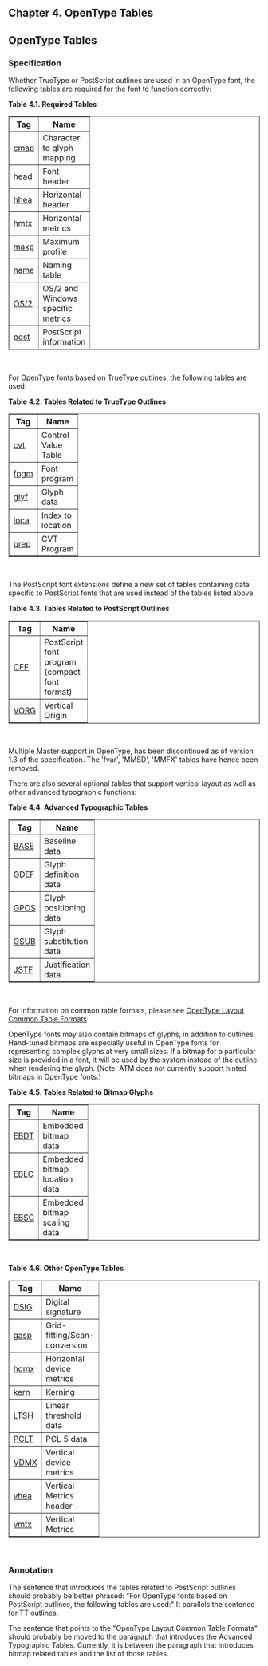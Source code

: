 <div xmlns="http://www.w3.org/1999/xhtml" role="" class="chapter"><div class="titlepage"><div><div><h2 class="title"><a name="chapter.opentype_tables"></a>Chapter 4. OpenType Tables</h2></div></div></div><div role="fragment" class="section"><div class="titlepage"><div><div><h2 class="title" style="clear: both"><a name="idm383058849280"></a>OpenType Tables</h2></div></div></div><div role="specification" class="section"><div class="titlepage"><div><div><h3 class="title"><a name="section.4.1.1"></a>Specification</h3></div></div></div><p role="">Whether TrueType or PostScript outlines are used in an
        OpenType font, the following tables are required for the font
        to function correctly:</p><div class="table"><a name="idm383058847024"></a><p class="title"><strong>Table 4.1. Required Tables</strong></p><div class="table-contents"><table role="" class="table" summary="Required Tables" border="1"><colgroup><col width="6pc"/><col width="24pc"/></colgroup><thead><tr><th role="">Tag</th><th role="">Name</th></tr></thead><tbody><tr><td role=""><a role="" class="link" href="chapter.cmap.html" title="Chapter 5. cmap - Character to Glyph Index Mapping Table">cmap</a></td><td role="">Character to glyph mapping</td></tr><tr><td role=""><a role="" class="link" href="chapter.head.html" title="Chapter 6. head - Font Header">head</a></td><td role="">Font header</td></tr><tr><td role=""><a role="" class="link" href="chapter.hhea.html" title="Chapter 7. hhea - Horizontal Header">hhea</a></td><td role="">Horizontal header</td></tr><tr><td role=""><a role="" class="link" href="chapter.hmtx.html" title="Chapter 8. hmtx - Horizontal Metrics">hmtx</a></td><td role="">Horizontal metrics</td></tr><tr><td role=""><a role="" class="link" href="chapter.maxp.html" title="Chapter 9. maxp - Maximum Profile">maxp</a></td><td role="">Maximum profile</td></tr><tr><td role=""><a role="" class="link" href="chapter.name.html" title="Chapter 10. name - Naming Table">name</a></td><td role="">Naming table</td></tr><tr><td role=""><a role="" class="link" href="chapter.OS2.html" title="Chapter 11. OS/2 - OS/2 and Windows Metrics">OS/2</a></td><td role="">OS/2 and Windows specific metrics</td></tr><tr><td role=""><a role="" class="link" href="chapter.post.html" title="Chapter 13. post - PostScript">post</a></td><td role="">PostScript information</td></tr></tbody></table></div></div><br class="table-break"/><p role="">For OpenType fonts based on TrueType outlines, the
        following tables are used:</p><div class="table"><a name="idm383058829728"></a><p class="title"><strong>Table 4.2. Tables Related to TrueType Outlines</strong></p><div class="table-contents"><table role="" class="table" summary="Tables Related to TrueType Outlines" border="1"><colgroup><col width="6pc"/><col width="24pc"/></colgroup><thead><tr><th role="">Tag</th><th role="">Name</th></tr></thead><tbody><tr><td role=""><a role="" class="link" href="chapter.cvt.html" title="Chapter 14. cvt - Control Value Table">cvt</a></td><td role="">Control Value Table</td></tr><tr><td role=""><a role="" class="link" href="chapter.fpgm.html" title="Chapter 15. fpgm - Font Program">fpgm</a></td><td role="">Font program</td></tr><tr><td role=""><a role="" class="link" href="chapter.glyf.html" title="Chapter 16. glyf - Glyf Data">glyf</a></td><td role="">Glyph data</td></tr><tr><td role=""><a role="" class="link" href="chapter.loca.html" title="Chapter 17. loca - Index to Location">loca</a></td><td role="">Index to location</td></tr><tr><td role=""><a role="" class="link" href="chapter.prep.html" title="Chapter 18. prep - Control Value Program">prep</a></td><td role="">CVT Program</td></tr></tbody></table></div></div><br class="table-break"/><p role="">The PostScript font extensions define a new set of
        tables containing data specific to PostScript fonts that are
        used instead of the tables listed above.</p><div class="table"><a name="idm383058817056"></a><p class="title"><strong>Table 4.3. Tables Related to PostScript Outlines</strong></p><div class="table-contents"><table role="" class="table" summary="Tables Related to PostScript Outlines" border="1"><colgroup><col width="6pc"/><col width="24pc"/></colgroup><thead><tr><th role="">Tag</th><th role="">Name</th></tr></thead><tbody><tr><td role=""><a role="" class="link" href="chapter.CFF.html" title="Chapter 19. CFF - PostScript font program (Compact Font Format) table">CFF</a></td><td role="">PostScript font program (compact font format)</td></tr><tr><td role=""><a role="" class="link" href="chapter.VORG.html" title="Chapter 39. VORG - Vertical Origin Table">VORG</a></td><td role="">Vertical Origin</td></tr></tbody></table></div></div><br class="table-break"/><p role="">Multiple Master support in OpenType, has been
          discontinued as of version 1.3 of the specification. The
          'fvar', 'MMSD', 'MMFX' tables have hence been
          removed.</p><p role="">There are also several optional tables that support
        vertical layout as well as other advanced typographic
        functions:</p><div class="table"><a name="idm383058808496"></a><p class="title"><strong>Table 4.4. Advanced Typographic Tables</strong></p><div class="table-contents"><table role="" class="table" summary="Advanced Typographic Tables" border="1"><colgroup><col width="6pc"/><col width="24pc"/></colgroup><thead><tr><th role="">Tag</th><th role="">Name</th></tr></thead><tbody><tr><td role=""><a role="" class="link" href="chapter.BASE.html" title="Chapter 22. BASE - Baseline Table">BASE</a></td><td role="">Baseline data</td></tr><tr><td role=""><a role="" class="link" href="chapter.GDEF.html" title="Chapter 23. GDEF - The Glyph Definition Table">GDEF</a></td><td role=""> Glyph definition data</td></tr><tr><td role=""><a role="" class="link" href="chapter.GPOS.html" title="Chapter 24. GPOS - The Glyph Positioning Table">GPOS</a></td><td role=""> Glyph positioning data</td></tr><tr><td role=""><a role="" class="link" href="chapter.GSUB.html" title="Chapter 25. GSUB - The Glyph Substitution Table">GSUB</a></td><td role=""> Glyph substitution data</td></tr><tr><td role=""><a role="" class="link" href="chapter.JSTF.html" title="Chapter 26. JSTF - The Justification Table">JSTF</a></td><td role=""> Justification data</td></tr></tbody></table></div></div><br class="table-break"/><p role="">For information on common table formats, please see
          <a role="" class="link" href="">OpenType Layout Common Table
            Formats</a>.</p><p role="">OpenType fonts may also contain bitmaps of glyphs, in
          addition to outlines. Hand-tuned bitmaps are especially
          useful in OpenType fonts for representing complex glyphs at
          very small sizes. If a bitmap for a particular size is
          provided in a font, it will be used by the system instead of
          the outline when rendering the glyph. (Note: ATM does not
          currently support hinted bitmaps in OpenType fonts.)</p><div class="table"><a name="idm383058793904"></a><p class="title"><strong>Table 4.5. Tables Related to Bitmap Glyphs</strong></p><div class="table-contents"><table role="" class="table" summary="Tables Related to Bitmap Glyphs" border="1"><colgroup><col width="6pc"/><col width="24pc"/></colgroup><thead><tr><th role="">Tag</th><th role="">Name</th></tr></thead><tbody><tr><td role=""><a role="" class="link" href="chapter.EBDT.html" title="Chapter 27. EBDT - Embedded Bitmap Data Table">EBDT</a></td><td role="">Embedded bitmap data</td></tr><tr><td role=""><a role="" class="link" href="chapter.EBLC.html" title="Chapter 28. EBLC - Embedded Bitmap Location Table">EBLC</a></td><td role="">Embedded bitmap location data</td></tr><tr><td role=""><a role="" class="link" href="chapter.EBSC.html" title="Chapter 29. EBSC - Embedded Bitmap Scaling Table">EBSC</a></td><td role="">Embedded bitmap scaling data</td></tr></tbody></table></div></div><br class="table-break"/><div class="table"><a name="idm383058784880"></a><p class="title"><strong>Table 4.6. Other OpenType Tables</strong></p><div class="table-contents"><table role="" class="table" summary="Other OpenType Tables" border="1"><colgroup><col width="6pc"/><col width="24pc"/></colgroup><thead><tr><th role="">Tag</th><th role="">Name</th></tr></thead><tbody><tr><td role=""><a role="" class="link" href="chapter.DSIG.html" title="Chapter 30. DSIG - Digital Signature Table">DSIG</a></td><td role="">Digital signature</td></tr><tr><td role=""><a role="" class="link" href="chapter.gasp.html" title="Chapter 31. gasp - Grid-fitting And Scan-conversion Procedure">gasp</a></td><td role="">Grid-fitting/Scan-conversion</td></tr><tr><td role=""><a role="" class="link" href="chapter.hdmx.html" title="Chapter 32. hdmx - Horizontal Device Metrics">hdmx</a></td><td role="">Horizontal device metrics</td></tr><tr><td role=""><a role="" class="link" href="chapter.kern.html" title="Chapter 33. kern - Kerning">kern</a></td><td role="">Kerning</td></tr><tr><td role=""><a role="" class="link" href="chapter.LTSH.html" title="Chapter 34. LTSH - Linear Threshold">LTSH</a></td><td role="">Linear threshold data</td></tr><tr><td role=""><a role="" class="link" href="chapter.PCLT.html" title="Chapter 35. PCLT - PCL 5 Table">PCLT</a></td><td role="">PCL 5 data</td></tr><tr><td role=""><a role="" class="link" href="chapter.VDMX.html" title="Chapter 36. Vertical Device Metrics">VDMX</a></td><td role="">Vertical device metrics</td></tr><tr><td role=""><a role="" class="link" href="chapter.vhea.html" title="Chapter 37. vhea - Vertical Header Table">vhea</a></td><td role="">Vertical Metrics header</td></tr><tr><td role=""><a role="" class="link" href="chapter.vmtx.html" title="Chapter 38. vmtx - Vertical Metrics Table">vmtx</a></td><td role="">Vertical Metrics</td></tr></tbody></table></div></div><br class="table-break"/></div><div role="annotation" class="section"><div class="titlepage"><div><div><h3 class="title"><a name="section.4.1.2"></a>Annotation</h3></div></div></div><p role="">The sentence that introduces the tables related to
        PostScript outlines should probably be better phrased: "For
        OpenType fonts based on PostScript outlines, the following
        tables are used:" It parallels the sentence for TT outlines.</p><p role="">The sentence that points to the "OpenType Layout Common
        Table Formats" should probably be moved to the paragraph that
        introduces the Advanced Typographic Tables. Currently, it is
        between the paragraph that introduces bitmap related tables
        and the list of those tables.</p></div></div></div>